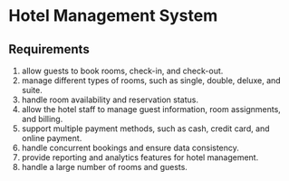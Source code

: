 # Hotel Management System
## Requirements
1. allow guests to book rooms, check-in, and check-out.
2. manage different types of rooms, such as single, double, deluxe, and suite.
3. handle room availability and reservation status.
4. allow the hotel staff to manage guest information, room assignments, and billing.
5. support multiple payment methods, such as cash, credit card, and online payment.
6. handle concurrent bookings and ensure data consistency.
7. provide reporting and analytics features for hotel management.
8. handle a large number of rooms and guests.